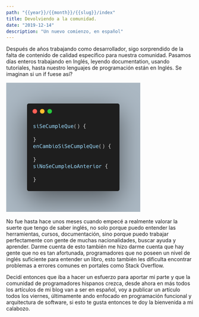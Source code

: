 ```yaml
---
path: "{{year}}/{{month}}/{{slug}}/index"
title: Devolviendo a la comunidad.
date: "2019-12-14"
description: "Un nuevo comienzo, en español"
---
```


Después de años trabajando como desarrollador, sigo sorprendido de la falta de contenido de calidad específico para nuestra comunidad.
Pasamos días enteros trabajando en Inglés, leyendo documentation, usando tutoriales, hasta nuestro lenguajes de programación están en Inglés.
Se imaginan si un if fuese así?

![FalsoIf](./falsoIf.png)

No fue hasta hace unos meses cuando empecé a realmente valorar la suerte que tengo de saber inglés, no solo porque puedo entender las herramientas, cursos, documentación,
sino porque puedo trabajar perfectamente con gente de muchas nacionalidades, buscar ayuda y aprender. Darme cuenta de esto también me hizo darme cuenta que hay gente que no es tan afortunada,
programadores que no poseen un nivel de inglés suficiente para entender un libro, esto también les dificulta encontrar problemas a errores comunes en portales como Stack Overflow.

Decidí entonces que iba a hacer un esfuerzo para aportar mi parte y que la comunidad de programadores hispanos crezca, desde ahora en más todos los artículos de mi blog van a ser en español, voy a publicar un artículo todos los viernes, últimamente ando enfocado en programación funcional y arquitectura de software, si esto te gusta entonces te doy la bienvenida a mi calabozo.
